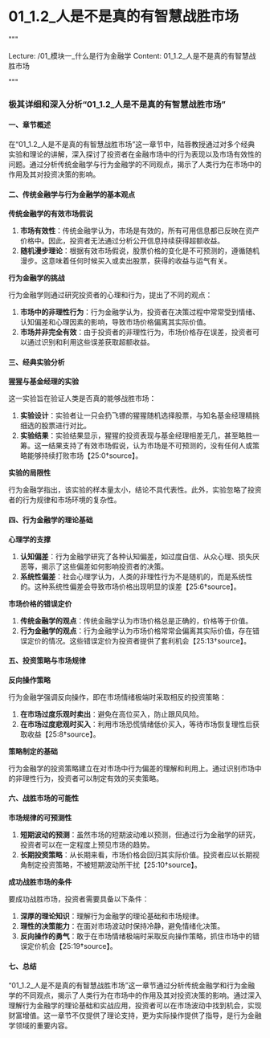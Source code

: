 # 01_1.2_人是不是真的有智慧战胜市场

"""

Lecture: /01_模块一_什么是行为金融学
Content: 01_1.2_人是不是真的有智慧战胜市场

"""

### 极其详细和深入分析“01_1.2_人是不是真的有智慧战胜市场”

#### 一、章节概述

在“01_1.2_人是不是真的有智慧战胜市场”这一章节中，陆蓉教授通过对多个经典实验和理论的讲解，深入探讨了投资者在金融市场中的行为表现以及市场有效性的问题。通过分析传统金融学与行为金融学的不同观点，揭示了人类行为在市场中的作用及其对投资决策的影响。

#### 二、传统金融学与行为金融学的基本观点

**传统金融学的有效市场假说**

1. **市场有效性**：传统金融学认为，市场是有效的，所有可用信息都已反映在资产价格中。因此，投资者无法通过分析公开信息持续获得超额收益。
2. **随机漫步理论**：根据有效市场假说，股票价格的变化是不可预测的，遵循随机漫步。这意味着任何时候买入或卖出股票，获得的收益与运气有关。

**行为金融学的挑战**

行为金融学则通过研究投资者的心理和行为，提出了不同的观点：

1. **市场中的非理性行为**：行为金融学认为，投资者在决策过程中常常受到情绪、认知偏差和心理因素的影响，导致市场价格偏离其实际价值。
2. **市场并非完全有效**：由于投资者的非理性行为，市场价格存在误差，投资者可以通过识别和利用这些误差获取超额收益。

#### 三、经典实验分析

**猩猩与基金经理的实验**

这一实验旨在验证人类是否真的能够战胜市场：

1. **实验设计**：实验者让一只会扔飞镖的猩猩随机选择股票，与知名基金经理精挑细选的股票进行对比。
2. **实验结果**：实验结果显示，猩猩的投资表现与基金经理相差无几，甚至略胜一筹。这一结果支持了有效市场假说，认为市场是不可预测的，没有任何人或策略能够持续打败市场【25:0†source】。

**实验的局限性**

行为金融学指出，该实验的样本量太小，结论不具代表性。此外，实验忽略了投资者的行为规律和市场环境的复杂性。

#### 四、行为金融学的理论基础

**心理学的支撑**

1. **认知偏差**：行为金融学研究了各种认知偏差，如过度自信、从众心理、损失厌恶等，揭示了这些偏差如何影响投资者的决策。
2. **系统性偏差**：社会心理学认为，人类的非理性行为不是随机的，而是系统性的。这种系统性偏差会导致市场价格出现明显的误差【25:6†source】。

**市场价格的错误定价**

1. **传统金融学的观点**：传统金融学认为市场价格总是正确的，价格等于价值。
2. **行为金融学的观点**：行为金融学认为市场价格常常会偏离其实际价值，存在错误定价的情况。这些错误定价为投资者提供了套利机会【25:13†source】。

#### 五、投资策略与市场规律

**反向操作策略**

行为金融学强调反向操作，即在市场情绪极端时采取相反的投资策略：

1. **在市场过度乐观时卖出**：避免在高位买入，防止跟风风险。
2. **在市场过度悲观时买入**：利用市场恐慌情绪低价买入，等待市场恢复理性后获取收益【25:8†source】。

**策略制定的基础**

行为金融学的投资策略建立在对市场中行为偏差的理解和利用上。通过识别市场中的非理性行为，投资者可以制定有效的买卖策略。

#### 六、战胜市场的可能性

**市场规律的可预测性**

1. **短期波动的预测**：虽然市场的短期波动难以预测，但通过行为金融学的研究，投资者可以在一定程度上预见市场的趋势。
2. **长期投资策略**：从长期来看，市场价格会回归其实际价值。投资者应以长期视角制定投资策略，不被短期波动所干扰【25:10†source】。

**成功战胜市场的条件**

要成功战胜市场，投资者需要具备以下条件：

1. **深厚的理论知识**：理解行为金融学的理论基础和市场规律。
2. **理性的决策能力**：在面对市场波动时保持冷静，避免情绪化决策。
3. **反向操作的勇气**：敢于在市场情绪极端时采取反向操作策略，抓住市场中的错误定价机会【25:19†source】。

#### 七、总结

“01_1.2_人是不是真的有智慧战胜市场”这一章节通过分析传统金融学和行为金融学的不同观点，揭示了人类行为在市场中的作用及其对投资决策的影响。通过深入理解行为金融学的理论基础和实战应用，投资者可以在市场波动中找到机会，实现财富增值。这一章节不仅提供了理论支持，更为实际操作提供了指导，是行为金融学领域的重要内容。